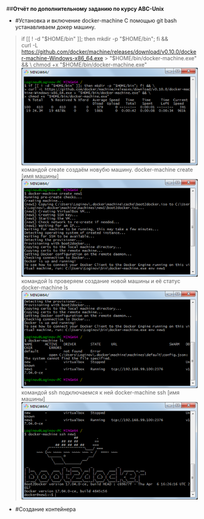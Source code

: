 ##**Отчёт по дополнительному заданию по курсу ABC-Unix**
* #Установка и включение docker-machine
С помощью git bash устанавливаем докер машину.
>if [[ ! -d "$HOME/bin" ]]; then mkdir -p "$HOME/bin"; fi && \
>curl -L https://github.com/docker/machine/releases/download/v0.10.0/docker-machine-Windows-x86_64.exe > "$HOME/bin/docker-machine.exe" && \
>chmod +x "$HOME/bin/docker-machine.exe"
![1](/images/1.png)
командой create создаём новубю машину.
>docker-machine create [имя машины]
![2](/images/2.png)
командой ls проверяем создание новой машины и её статус
>docker-machine ls
![3](/images/3.png)
командой ssh подключаемся к ней
>docker-machine ssh [имя машины]
![4](/images/4.png)
* #Создание контейнера
